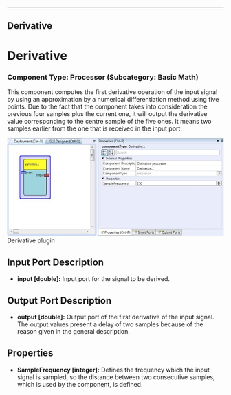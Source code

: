   
---
Derivative
---

# Derivative

### Component Type: Processor (Subcategory: Basic Math)

This component computes the first derivative operation of the input signal by using an approximation by a numerical differentiation method using five points. Due to the fact that the component takes into consideration the previous four samples plus the current one, it will output the derivative value corresponding to the centre sample of the five ones. It means two samples earlier from the one that is received in the input port.

![Screenshot: Derivative plugin](img/Derivative.jpg "Screenshot: Derivative plugin")  
Derivative plugin

## Input Port Description

*   **input \[double\]:** Input port for the signal to be derived.

## Output Port Description

*   **output \[double\]:** Output port of the first derivative of the input signal. The output values present a delay of two samples because of the reason given in the general description.

## Properties

*   **SampleFrequency \[integer\]:** Defines the frequency which the input signal is sampled, so the distance between two consecutive samples, which is used by the component, is defined.